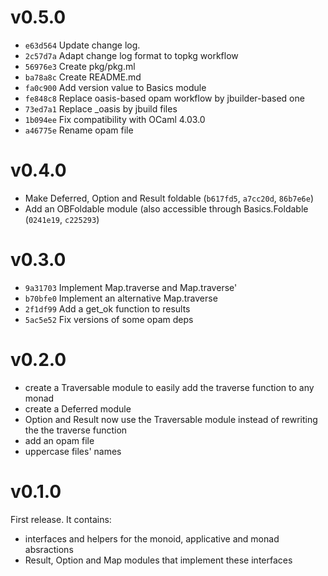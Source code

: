 # v0.5.0

* `e63d564` Update change log.
* `2c57d7a` Adapt change log format to topkg workflow
* `56976e3` Create pkg/pkg.ml
* `ba78a8c` Create README.md
* `fa0c900` Add version value to Basics module
* `fe848c8` Replace oasis-based opam workflow by jbuilder-based one
* `73ed7a1` Replace _oasis by jbuild files
* `1b094ee` Fix compatibility with OCaml 4.03.0
* `a46775e` Rename opam file

# v0.4.0

* Make Deferred, Option and Result foldable (`b617fd5`, `a7cc20d`, `86b7e6e`)
* Add an OBFoldable module (also accessible through Basics.Foldable
  (`0241e19`, `c225293`)

# v0.3.0

* `9a31703` Implement Map.traverse and Map.traverse'
* `b70bfe0` Implement an alternative Map.traverse
* `2f1df99` Add a get_ok function to results
* `5ac5e52` Fix versions of some opam deps

# v0.2.0

* create a Traversable module to easily add the traverse function to any monad
* create a Deferred module
* Option and Result now use the Traversable module instead of rewriting the
  the traverse function
* add an opam file
* uppercase files' names

# v0.1.0

First release. It contains:

* interfaces and helpers for the monoid, applicative and monad absractions
* Result, Option and Map modules that implement these interfaces
